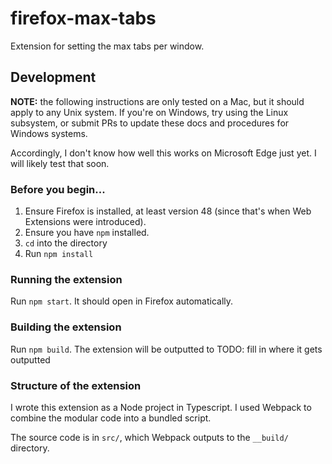 # firefox-max-tabs

Extension for setting the max tabs per window.

## Development

**NOTE:** the following instructions are only tested on
a Mac, but it should apply to any Unix system. If you're on
Windows, try using the Linux subsystem, or submit PRs to
update these docs and procedures for Windows systems.

Accordingly, I don't know how well this works on Microsoft
Edge just yet. I will likely test that soon.

### Before you begin...

1. Ensure Firefox is installed, at least version 48 (since
that's when Web Extensions were introduced).
1. Ensure you have `npm` installed.
1. `cd` into the directory
1. Run `npm install`

### Running the extension

Run `npm start`. It should open in Firefox automatically.

### Building the extension

Run `npm build`. The extension will be outputted to
TODO: fill in where it gets outputted

### Structure of the extension

I wrote this extension as a Node project in Typescript.
I used Webpack to combine the modular code into a bundled
script.

The source code is in `src/`, which Webpack outputs to the
`__build/` directory.